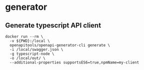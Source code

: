 # generator

## Generate typescript API client

```text
docker run --rm \
  -v ${PWD}:/local \
  openapitools/openapi-generator-cli generate \
  -i /local/swagger.json \
  -g typescript-node \
  -o /local/out/ \
  --additional-properties supportsES6=true,npmName=my-client
```

